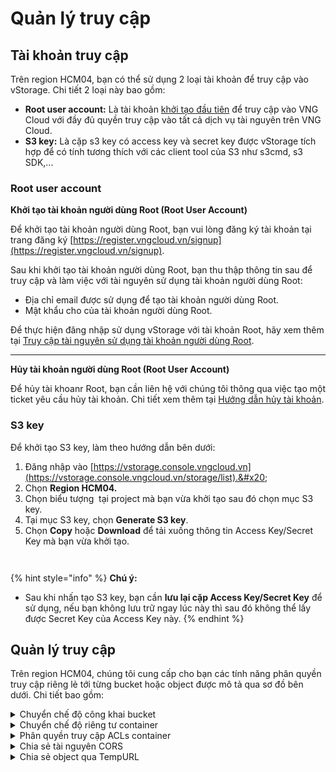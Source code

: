 # Quản lý truy cập

## Tài khoản truy cập

Trên region HCM04, bạn có thể sử dụng 2 loại tài khoản để truy cập vào vStorage. Chi tiết 2 loại này bao gồm:

* **Root user account:** Là tài khoản [khởi tạo đầu tiên](https://register.vngcloud.vn/signup) để truy cập vào VNG Cloud với đầy đủ quyền truy cập vào tất cả dịch vụ tài nguyên trên VNG Cloud.
* **S3 key:** Là cặp s3 key có access key và secret key được vStorage tích hợp để có tính tương thích với các client tool của S3 như s3cmd, s3 SDK,...

### Root user account

**Khởi tạo tài khoản người dùng Root (Root User Account)**

Để khởi tạo tài khoản người dùng Root, bạn vui lòng đăng ký tài khoản tại trang đăng ký [https://register.vngcloud.vn/signup](https://register.vngcloud.vn/signup).

Sau khi khởi tạo tài khoản người dùng Root, bạn thu thập thông tin sau để truy cập và làm việc với tài nguyên sử dụng tài khoản người dùng Root:

* Địa chỉ email được sử dụng để tạo tài khoản người dùng Root.
* Mật khẩu cho của tài khoản người dùng Root.

Để thực hiện đăng nhập sử dụng vStorage với tài khoản Root, hãy xem thêm tại [Truy cập tài nguyên sử dụng tài khoản người dùng Root](https://docs.vngcloud.vn/vng-cloud-document/v/vn/vstorage/object-storage/vstorage-hcm03/quan-ly-truy-cap/quan-ly-truy-cap-tai-nguyen-vstorage/truy-cap-tai-nguyen-su-dung-tai-khoan-nguoi-dung-root).

***

**Hủy tài khoản người dùng Root (Root User Account)**

Để hủy tài khoanr Root, bạn cần liên hệ với chúng tôi thông qua việc tạo một ticket yêu cầu hủy tài khoản. Chi tiết xem thêm tại [Hướng dẫn hủy tài khoản](https://docs.vngcloud.vn/vng-cloud-document/v/vn/huong-dan-su-dung-tai-khoan/huong-dan-huy-tai-khoan).

### S3 key

Để khởi tạo S3 key, làm theo hướng dẫn bên dưới:

1. Đăng nhập vào [https://vstorage.console.vngcloud.vn](https://vstorage.console.vngcloud.vn/storage/list).&#x20;
2. Chọn **Region HCM04.**
3. Chọn biểu tượng  <img src="../../../.gitbook/assets/image (581).png" alt="" data-size="line"> tại project mà bạn vừa khởi tạo sau đó chọn mục S3 key.
4. Tại mục S3 key, chọn **Generate S3 key**.
5. Chọn **Copy** hoặc **Download** để tải xuống thông tin Access Key/Secret Key mà bạn vừa khởi tạo.

<figure><img src="../../../.gitbook/assets/image (582).png" alt=""><figcaption></figcaption></figure>

<figure><img src="../../../.gitbook/assets/image (583).png" alt=""><figcaption></figcaption></figure>

{% hint style="info" %}
**Chú ý:**

* Sau khi nhấn tạo S3 key, bạn cần **lưu lại cặp Access Key/Secret Key** để sử dụng, nếu bạn không lưu trữ ngay lúc này thì sau đó không thể lấy được Secret Key của Access Key này.
{% endhint %}

## Quản lý truy cập

Trên region HCM04, chúng tôi cung cấp cho bạn các tính năng phân quyền truy cập riêng lẻ tới từng bucket hoặc object được mô tả qua sơ đồ bên dưới. Chi tiết bao gồm:

<details>

<summary>Chuyển chế độ công khai bucket</summary>

Bạn có thể chuyển chế độ của bucket từ riêng tư thành công khai để cho phép bất kỳ ai cũng có thể truy cập vào bucket để xem, tải xuống, tải lên tất cả tệp tin, object thuộc bucket được công khai. Để biết thêm thông tin, hãy xem tại [Làm việc với bucket](cac-tinh-nang-cua-object-storage/lam-viec-voi-bucket.md)

</details>

<details>

<summary>Chuyển chế độ riêng tư container</summary>

Bạn có thể chuyển chế độ của bucket từ công khai thành riêng tư để dừng việc chia sẻ công khai bucket trên môi trường điện toán đám mây. Bạn sẽ không thể truy cập vào bucket thông qua đường dẫn URL mà cần chứng thực quyền truy cập. Để biết thêm thông tin, hãy xem tại [Làm việc với bucket](cac-tinh-nang-cua-object-storage/lam-viec-voi-bucket.md)

</details>

<details>

<summary>Phân quyền truy cập ACLs container</summary>

Bạn có thể cấp quyền Đọc, Ghi hoặc Đọc và Ghi cho 1 hoặc tất cả Root user khác. (Root user được cấp quyền truy cập qua ACLS phải là tài khoản được cấp quyền trên hệ thống VNG Cloud của chúng tôi). Để biết thêm thông tin, hãy xem tại [Làm việc với bucket](cac-tinh-nang-cua-object-storage/lam-viec-voi-bucket.md)

</details>

<details>

<summary>Chia sẻ tài nguyên CORS</summary>

Bạn có thể cho phép một website truy cập vào tài nguyên trên container. Để biết thêm thông tin, hãy xem tại [Làm việc với bucket](cac-tinh-nang-cua-object-storage/lam-viec-voi-bucket.md)

</details>

<details>

<summary>Chia sẻ object qua TempURL</summary>

Bạn có thể chia sẻ việc truy cập vào 1 hoặc nhiều object thông qua đường dẫn TempURL. Để biết thêm thông tin, hãy xem tại [Làm việc với ](cac-tinh-nang-cua-object-storage/lam-viec-voi-bucket.md)[object.](cac-tinh-nang-cua-object-storage/lam-viec-voi-object-va-directory.md)

</details>
